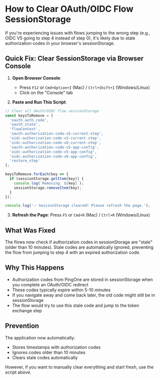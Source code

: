 # How to Clear OAuth/OIDC Flow SessionStorage

If you're experiencing issues with flows jumping to the wrong step (e.g., OIDC V5 going to step 4 instead of step 0), it's likely due to stale authorization codes in your browser's sessionStorage.

## Quick Fix: Clear SessionStorage via Browser Console

1. **Open Browser Console**:
   - Press `F12` or `Cmd+Option+I` (Mac) / `Ctrl+Shift+I` (Windows/Linux)
   - Click on the "Console" tab

2. **Paste and Run This Script**:

```javascript
// Clear all OAuth/OIDC flow sessionStorage
const keysToRemove = [
  'oauth_auth_code',
  'oauth_state',
  'flowContext',
  'oauth-authorization-code-v5-current-step',
  'oidc-authorization-code-v5-current-step',
  'oidc-authorization-code-v6-current-step',
  'oauth-authorization-code-v5-app-config',
  'oidc-authorization-code-v5-app-config',
  'oidc-authorization-code-v6-app-config',
  'restore_step'
];

keysToRemove.forEach(key => {
  if (sessionStorage.getItem(key)) {
    console.log(`Removing: ${key}`);
    sessionStorage.removeItem(key);
  }
});

console.log('✅ SessionStorage cleared! Please refresh the page.');
```

3. **Refresh the Page**: Press `F5` or `Cmd+R` (Mac) / `Ctrl+R` (Windows/Linux)

## What Was Fixed

The flows now check if authorization codes in sessionStorage are "stale" (older than 10 minutes). Stale codes are automatically ignored, preventing the flow from jumping to step 4 with an expired authorization code.

## Why This Happens

- Authorization codes from PingOne are stored in sessionStorage when you complete an OAuth/OIDC redirect
- These codes typically expire within 5-10 minutes
- If you navigate away and come back later, the old code might still be in sessionStorage
- The flow would try to use this stale code and jump to the token exchange step

## Prevention

The application now automatically:
- Stores timestamps with authorization codes
- Ignores codes older than 10 minutes
- Clears stale codes automatically

However, if you want to manually clear everything and start fresh, use the script above.




